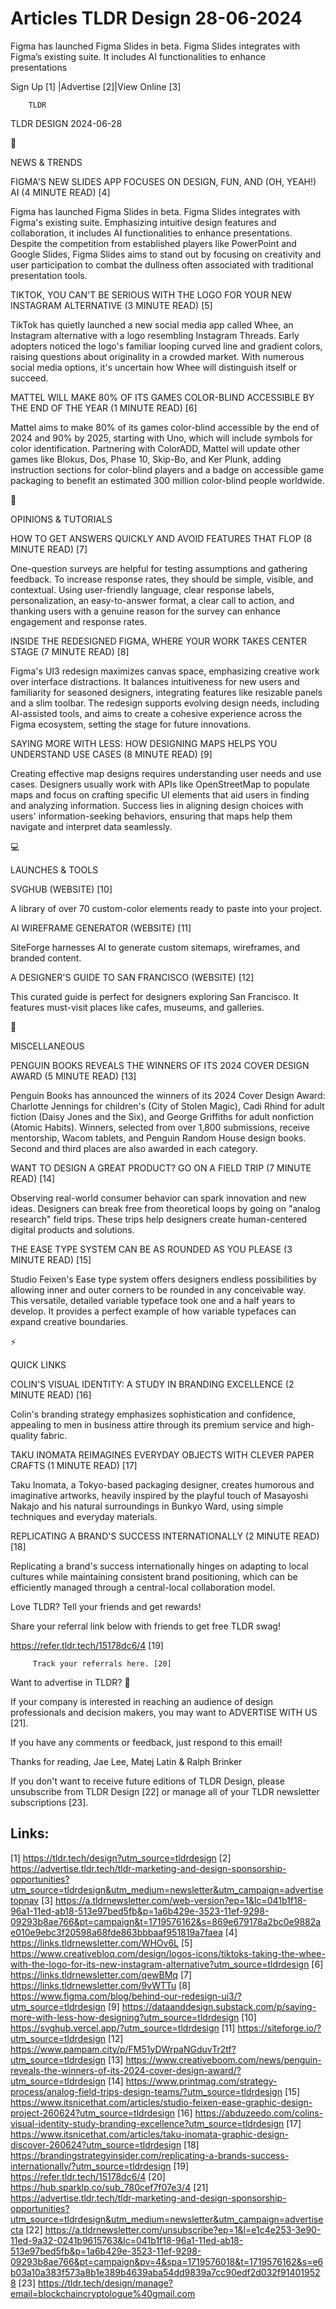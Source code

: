 # Articles TLDR Design 28-06-2024

Figma has launched Figma Slides in beta. Figma Slides integrates with
Figma’s existing suite. It includes AI functionalities to enhance
presentations  

 Sign Up [1] |Advertise [2]|View Online [3] 

		TLDR 

TLDR DESIGN 2024-06-28

📱 

NEWS & TRENDS

 FIGMA'S NEW SLIDES APP FOCUSES ON DESIGN, FUN, AND (OH, YEAH!) AI (4
MINUTE READ) [4] 

 Figma has launched Figma Slides in beta. Figma Slides integrates with
Figma's existing suite. Emphasizing intuitive design features and
collaboration, it includes AI functionalities to enhance
presentations. Despite the competition from established players like
PowerPoint and Google Slides, Figma Slides aims to stand out by
focusing on creativity and user participation to combat the dullness
often associated with traditional presentation tools. 

 TIKTOK, YOU CAN'T BE SERIOUS WITH THE LOGO FOR YOUR NEW INSTAGRAM
ALTERNATIVE (3 MINUTE READ) [5] 

 TikTok has quietly launched a new social media app called Whee, an
Instagram alternative with a logo resembling Instagram Threads. Early
adopters noticed the logo's familiar looping curved line and gradient
colors, raising questions about originality in a crowded market. With
numerous social media options, it's uncertain how Whee will
distinguish itself or succeed. 

 MATTEL WILL MAKE 80% OF ITS GAMES COLOR-BLIND ACCESSIBLE BY THE END
OF THE YEAR (1 MINUTE READ) [6] 

 Mattel aims to make 80% of its games color-blind accessible by the
end of 2024 and 90% by 2025, starting with Uno, which will include
symbols for color identification. Partnering with ColorADD, Mattel
will update other games like Blokus, Dos, Phase 10, Skip-Bo, and Ker
Plunk, adding instruction sections for color-blind players and a badge
on accessible game packaging to benefit an estimated 300 million
color-blind people worldwide. 

🚀 

OPINIONS & TUTORIALS

 HOW TO GET ANSWERS QUICKLY AND AVOID FEATURES THAT FLOP (8 MINUTE
READ) [7] 

 One-question surveys are helpful for testing assumptions and
gathering feedback. To increase response rates, they should be simple,
visible, and contextual. Using user-friendly language, clear response
labels, personalization, an easy-to-answer format, a clear call to
action, and thanking users with a genuine reason for the survey can
enhance engagement and response rates. 

 INSIDE THE REDESIGNED FIGMA, WHERE YOUR WORK TAKES CENTER STAGE (7
MINUTE READ) [8] 

 Figma's UI3 redesign maximizes canvas space, emphasizing creative
work over interface distractions. It balances intuitiveness for new
users and familiarity for seasoned designers, integrating features
like resizable panels and a slim toolbar. The redesign supports
evolving design needs, including AI-assisted tools, and aims to create
a cohesive experience across the Figma ecosystem, setting the stage
for future innovations. 

 SAYING MORE WITH LESS: HOW DESIGNING MAPS HELPS YOU UNDERSTAND USE
CASES (8 MINUTE READ) [9] 

 Creating effective map designs requires understanding user needs and
use cases. Designers usually work with APIs like OpenStreetMap to
populate maps and focus on crafting specific UI elements that aid
users in finding and analyzing information. Success lies in aligning
design choices with users' information-seeking behaviors, ensuring
that maps help them navigate and interpret data seamlessly. 

💻 

LAUNCHES & TOOLS

 SVGHUB (WEBSITE) [10] 

 A library of over 70 custom-color elements ready to paste into your
project. 

 AI WIREFRAME GENERATOR (WEBSITE) [11] 

 SiteForge harnesses AI to generate custom sitemaps, wireframes, and
branded content. 

 A DESIGNER'S GUIDE TO SAN FRANCISCO (WEBSITE) [12] 

 This curated guide is perfect for designers exploring San Francisco.
It features must-visit places like cafes, museums, and galleries. 

🎁 

MISCELLANEOUS

 PENGUIN BOOKS REVEALS THE WINNERS OF ITS 2024 COVER DESIGN AWARD (5
MINUTE READ) [13] 

 Penguin Books has announced the winners of its 2024 Cover Design
Award: Charlotte Jennings for children's (City of Stolen Magic), Cadi
Rhind for adult fiction (Daisy Jones and the Six), and George
Griffiths for adult nonfiction (Atomic Habits). Winners, selected from
over 1,800 submissions, receive mentorship, Wacom tablets, and Penguin
Random House design books. Second and third places are also awarded in
each category. 

 WANT TO DESIGN A GREAT PRODUCT? GO ON A FIELD TRIP (7 MINUTE READ)
[14] 

 Observing real-world consumer behavior can spark innovation and new
ideas. Designers can break free from theoretical loops by going on
"analog research" field trips. These trips help designers create
human-centered digital products and solutions. 

 THE EASE TYPE SYSTEM CAN BE AS ROUNDED AS YOU PLEASE (3 MINUTE READ)
[15] 

 Studio Feixen's Ease type system offers designers endless
possibilities by allowing inner and outer corners to be rounded in any
conceivable way. This versatile, detailed variable typeface took one
and a half years to develop. It provides a perfect example of how
variable typefaces can expand creative boundaries. 

⚡ 

QUICK LINKS

 COLIN'S VISUAL IDENTITY: A STUDY IN BRANDING EXCELLENCE (2 MINUTE
READ) [16] 

 Colin's branding strategy emphasizes sophistication and confidence,
appealing to men in business attire through its premium service and
high-quality fabric. 

 TAKU INOMATA REIMAGINES EVERYDAY OBJECTS WITH CLEVER PAPER CRAFTS (1
MINUTE READ) [17] 

 Taku Inomata, a Tokyo-based packaging designer, creates humorous and
imaginative artworks, heavily inspired by the playful touch of
Masayoshi Nakajo and his natural surroundings in Bunkyo Ward, using
simple techniques and everyday materials. 

 REPLICATING A BRAND'S SUCCESS INTERNATIONALLY (2 MINUTE READ) [18] 

 Replicating a brand's success internationally hinges on adapting to
local cultures while maintaining consistent brand positioning, which
can be efficiently managed through a central-local collaboration
model. 

Love TLDR? Tell your friends and get rewards!

 Share your referral link below with friends to get free TLDR swag! 

 https://refer.tldr.tech/15178dc6/4 [19] 

		 Track your referrals here. [20] 

Want to advertise in TLDR? 📰

 If your company is interested in reaching an audience of design
professionals and decision makers, you may want to ADVERTISE WITH US
[21]. 

 If you have any comments or feedback, just respond to this email! 

Thanks for reading, 
Jae Lee, Matej Latin & Ralph Brinker 

If you don't want to receive future editions of TLDR Design, please
unsubscribe from TLDR Design [22] or manage all of your TLDR
newsletter subscriptions [23]. 

 

Links:
------
[1] https://tldr.tech/design?utm_source=tldrdesign
[2] https://advertise.tldr.tech/tldr-marketing-and-design-sponsorship-opportunities?utm_source=tldrdesign&utm_medium=newsletter&utm_campaign=advertisetopnav
[3] https://a.tldrnewsletter.com/web-version?ep=1&lc=041b1f18-96a1-11ed-ab18-513e97bed5fb&p=1a6b429e-3523-11ef-9298-09293b8ae766&pt=campaign&t=1719576162&s=869e679178a2bc0e9882ae010e9ebc3f20598a68fde863bbbaaf951819a7faea
[4] https://links.tldrnewsletter.com/WHOv6L
[5] https://www.creativebloq.com/design/logos-icons/tiktoks-taking-the-whee-with-the-logo-for-its-new-instagram-alternative?utm_source=tldrdesign
[6] https://links.tldrnewsletter.com/qewBMq
[7] https://links.tldrnewsletter.com/9vWTTu
[8] https://www.figma.com/blog/behind-our-redesign-ui3/?utm_source=tldrdesign
[9] https://dataanddesign.substack.com/p/saying-more-with-less-how-designing?utm_source=tldrdesign
[10] https://svghub.vercel.app/?utm_source=tldrdesign
[11] https://siteforge.io/?utm_source=tldrdesign
[12] https://www.pampam.city/p/FM51yDWrpaNGduvTr2tf?utm_source=tldrdesign
[13] https://www.creativeboom.com/news/penguin-reveals-the-winners-of-its-2024-cover-design-award/?utm_source=tldrdesign
[14] https://www.printmag.com/strategy-process/analog-field-trips-design-teams/?utm_source=tldrdesign
[15] https://www.itsnicethat.com/articles/studio-feixen-ease-graphic-design-project-260624?utm_source=tldrdesign
[16] https://abduzeedo.com/colins-visual-identity-study-branding-excellence?utm_source=tldrdesign
[17] https://www.itsnicethat.com/articles/taku-inomata-graphic-design-discover-260624?utm_source=tldrdesign
[18] https://brandingstrategyinsider.com/replicating-a-brands-success-internationally/?utm_source=tldrdesign
[19] https://refer.tldr.tech/15178dc6/4
[20] https://hub.sparklp.co/sub_780cef7f07e3/4
[21] https://advertise.tldr.tech/tldr-marketing-and-design-sponsorship-opportunities?utm_source=tldrdesign&utm_medium=newsletter&utm_campaign=advertisecta
[22] https://a.tldrnewsletter.com/unsubscribe?ep=1&l=e1c4e253-3e90-11ed-9a32-0241b9615763&lc=041b1f18-96a1-11ed-ab18-513e97bed5fb&p=1a6b429e-3523-11ef-9298-09293b8ae766&pt=campaign&pv=4&spa=1719576018&t=1719576162&s=e6b03a10a383f573a8b1e389b4639aba54dd9839a7cc90edf2d032f914019528
[23] https://tldr.tech/design/manage?email=blockchaincryptologue%40gmail.com